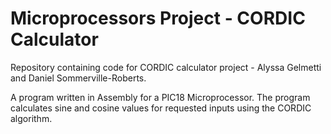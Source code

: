 # Microprocessors Project - CORDIC Calculator
Repository containing code for CORDIC calculator project - Alyssa Gelmetti and Daniel Sommerville-Roberts.

A program written in Assembly for a PIC18 Microprocessor. The program calculates sine and cosine values for requested inputs using the CORDIC algorithm. 
